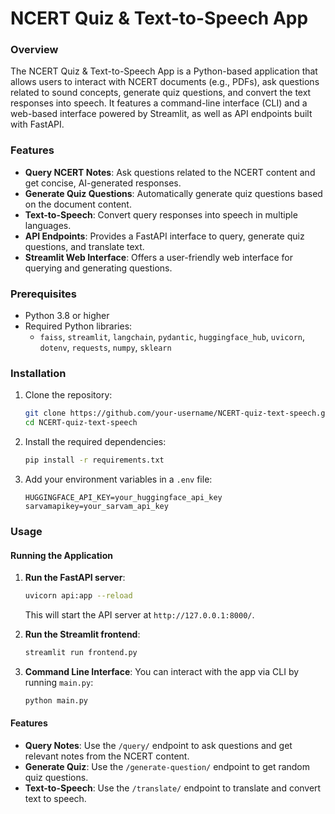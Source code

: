# NCERT Quiz & Text-to-Speech App

### Overview
The NCERT Quiz & Text-to-Speech App is a Python-based application that allows users to interact with NCERT documents (e.g., PDFs), ask questions related to sound concepts, generate quiz questions, and convert the text responses into speech. It features a command-line interface (CLI) and a web-based interface powered by Streamlit, as well as API endpoints built with FastAPI.

### Features
- **Query NCERT Notes**: Ask questions related to the NCERT content and get concise, AI-generated responses.
- **Generate Quiz Questions**: Automatically generate quiz questions based on the document content.
- **Text-to-Speech**: Convert query responses into speech in multiple languages.
- **API Endpoints**: Provides a FastAPI interface to query, generate quiz questions, and translate text.
- **Streamlit Web Interface**: Offers a user-friendly web interface for querying and generating questions.

### Prerequisites
- Python 3.8 or higher
- Required Python libraries: 
  - `faiss`, `streamlit`, `langchain`, `pydantic`, `huggingface_hub`, `uvicorn`, `dotenv`, `requests`, `numpy`, `sklearn`
  
### Installation
1. Clone the repository:
    ```bash
    git clone https://github.com/your-username/NCERT-quiz-text-speech.git
    cd NCERT-quiz-text-speech
    ```

2. Install the required dependencies:
    ```bash
    pip install -r requirements.txt
    ```

3. Add your environment variables in a `.env` file:
    ```
    HUGGINGFACE_API_KEY=your_huggingface_api_key
    sarvamapikey=your_sarvam_api_key
    ```

### Usage

#### Running the Application

1. **Run the FastAPI server**:
    ```bash
    uvicorn api:app --reload
    ```
    This will start the API server at `http://127.0.0.1:8000/`.

2. **Run the Streamlit frontend**:
    ```bash
    streamlit run frontend.py
    ```

3. **Command Line Interface**:
    You can interact with the app via CLI by running `main.py`:
    ```bash
    python main.py
    ```

#### Features
- **Query Notes**: Use the `/query/` endpoint to ask questions and get relevant notes from the NCERT content.
- **Generate Quiz**: Use the `/generate-question/` endpoint to get random quiz questions.
- **Text-to-Speech**: Use the `/translate/` endpoint to translate and convert text to speech.



